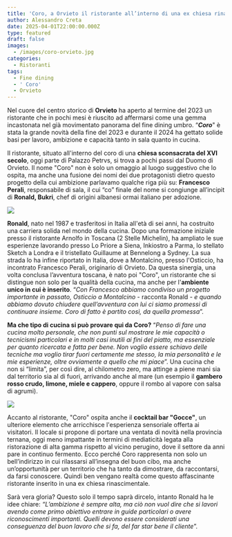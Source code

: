 ```yaml
---
title: 'Coro, a Orvieto il ristorante all’interno di una ex chiesa rinascimentale'
author: Alessandro Creta
date: 2025-04-01T22:00:00.000Z
type: featured
draft: false
images:
  - /images/coro-orvieto.jpg
categories:
  - Ristoranti
tags:
  - Fine dining
  - ' Coro'
  - Orvieto
---
```


Nel cuore del centro storico di **Orvieto** ha aperto al termine del 2023 un ristorante che in pochi mesi è riuscito ad affermarsi come una gemma incastonata nel già movimentato panorama del fine dining umbro. “***Coro***" è stata la grande novità della fine del 2023 e durante il 2024 ha gettato solide basi per lavoro, ambizione e capacità tanto in sala quanto in cucina.

Il ristorante, situato all'interno del coro di una **chiesa sconsacrata del XVI secolo**, oggi parte di Palazzo Petrvs, si trova a pochi passi dal Duomo di Orvieto. Il nome "Coro" non è solo un omaggio al luogo suggestivo che lo ospita, ma anche una fusione dei nomi dei due protagonisti dietro questo progetto della cui ambizione parlavamo qualche riga più su: **Francesco Perali**, responsabile di sala, il cui “co” finale del nome si congiunge all’incipit di **Ronald, Bukri**, chef di origini albanesi ormai italiano per adozione.

![](/images/coro-orvieto-ristorante.jpg)

**Ronald**, nato nel 1987 e trasferitosi in Italia all'età di sei anni, ha costruito una carriera solida nel mondo della cucina. Dopo una formazione iniziale presso il ristorante Arnolfo in Toscana (2 Stelle Michelin), ha ampliato le sue esperienze lavorando presso Lo Priore a Siena, Inkiostro a Parma, lo stellato Sketch a Londra e il tristellato Guillaume at Bennelong a Sydney. La sua strada lo ha infine riportato in Italia, dove a Montalcino, presso l'Osticcio, ha incontrato Francesco Perali, originario di Orvieto. Da questa sinergia, una volta conclusa l’avventura toscana, è nato poi "Coro", un ristorante che si distingue non solo per la qualità della cucina, ma anche per l'**ambiente unico in cui è inserito**. “*Con Francesco abbiamo condiviso un progetto importante in passato, Osticcio a Montalcino* - racconta Ronald - *e quando abbiamo dovuto chiudere quell’avventura con lui ci siamo promessi di continuare insieme. Coro di fatto è partito così, da quella promessa*”.

**Ma che tipo di cucina si può provare qui da Coro?** “*Penso di fare una cucina molto personale, che non punti sul mostrare le mie capacità o tecnicismi particolari e in molti casi inutili ai fini del piatto, ma essenziale per quanto ricercata e fatta per bene. Non voglio essere schiavo delle tecniche ma voglio tirar fuori certamente me stesso, la mia personalità e le mie esperienze, oltre ovviamente a quello che mi piace*”. Una cucina che non si “limita”, per così dire, al chilometro zero, ma attinge a piene mani sia dal territorio sia al di fuori, arrivando anche al mare (un esempio il **gambero rosso crudo, limone, miele e cappero**, oppure il rombo al vapore con salsa di agrumi).

![](/images/coro-ristorante-orvieto-gambero.jpg)

Accanto al ristorante, "Coro" ospita anche il **cocktail bar "Gocce"**, un ulteriore elemento che arricchisce l'esperienza sensoriale offerta ai visitatori. Il locale si propone di portare una ventata di novità nella provincia ternana, oggi meno impattante in termini di mediaticità legata alla ristorazione di alta gamma rispetto al vicino perugino, dove il settore da anni pare in continuo fermento. Ecco perché Coro rappresenta non solo un bell’indirizzo in cui rilassarsi all’insegna del buon cibo, ma anche un’opportunità per un territorio che ha tanto da dimostrare, da raccontarsi, da farsi conoscere. Quindi ben vengano realtà come questo affascinante ristorante inserito in una ex chiesa rinascimentale.

Sarà vera gloria? Questo solo il tempo saprà dircelo, intanto Ronald ha le idee chiare: *“L’ambizione è sempre alta, ma ciò non vuol dire che si lavori avendo come primo obiettivo entrare in guide particolari o avere riconoscimenti importanti. Quelli devono essere considerati una conseguenza del buon lavoro che si fa, del far star bene il cliente*”.
